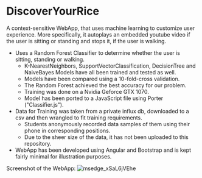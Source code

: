 # DiscoverYourRice
A context-sensitive WebApp, that uses machine learning to customize user experience. More specifically, it autoplays an embedded youtube video if the user is sitting or standing and stops it, if the user is walking.

- Uses a Random Forest Classifier to determine whether the user is sitting, standing or walking.
  - K-NearestNeighbors, SupportVectorClassification, DecisionTree and NaiveBayes Models have all been trained and tested as well. 
  - Models have been compared using a 10-fold-cross validation.
  - The Random Forest achieved the best accuracy for our problem.
  - Training was done on a Nvidia Geforce GTX 1070.
  - Model has been ported to a JavaScript file using Porter ("Classifier.js").
- Data for Training was taken from a private influx db, downloaded to a csv and then wrangled to fit training requirements.
  - Students anonymously recorded data samples of them using their phone in corresponding positions.
  -  Due to the sheer size of the data, it has not been uploaded to this repository.
- WebApp has been developed using Angular and Bootstrap and is kept fairly minimal for illustration purposes.

Screenshot of the WebApp:
![msedge_xSaL6jVEhe](https://user-images.githubusercontent.com/25351150/165299269-4de10a17-15c8-4f43-84c3-1621939dd76f.jpg)
